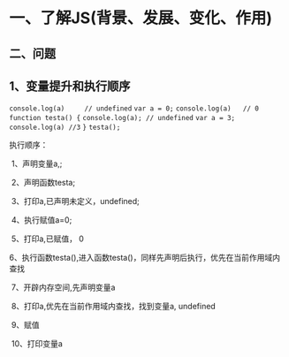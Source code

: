 # 一、了解JS(背景、发展、变化、作用)

## 二、问题

## 1、变量提升和执行顺序

`console.log(a)		// undefined`
`var a = 0;`
`console.log(a)   // 0`
`function testa() {`
	`console.log(a); // undefined`
	`var a = 3;`
	`console.log(a) //3`
`}`
`testa();`

执行顺序：

​	1、声明变量a,;

​	2、声明函数testa; 

​	3、打印a,已声明未定义，undefined;

​	4、执行赋值a=0;

​	5、打印a,已赋值， 0

​	6、执行函数testa(),进入函数testa()，同样先声明后执行，优先在当前作用域内查找

​	7、开辟内存空间,先声明变量a

​	8、打印a,优先在当前作用域内查找，找到变量a, undefined

​	9、赋值

​	10、打印变量a